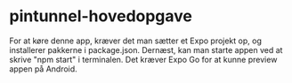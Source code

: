 # pintunnel-hovedopgave
For at køre denne app, kræver det man sætter et Expo projekt op, og installerer pakkerne i package.json. Dernæst, kan man starte appen ved at skrive "npm start" i terminalen. Det kræver Expo Go for at kunne preview appen på Android.
